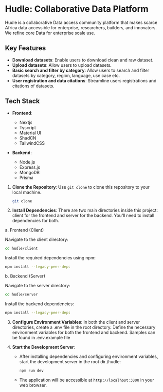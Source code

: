 # Hudle: Collaborative Data Platform

Hudle is a collaborative Data access community platform that makes scarce Africa data accessible for enterprise, researchers, builders, and innovators.
We refine core Data for enterprise scale use.

## Key Features
- **Download datasets**: Enable users to download clean and raw dataset.
- **Upload datasets**: Allow users to upload datasets.
- **Basic search and filter by category**: Allow users to search and filter datasets by category, region, language, use case etc.
- **User registration and data citations**: Streamline users registrations and citations of datasets.

## Tech Stack

- **Frontend**:
    - Nextjs
    - Tyscript
    - Material UI
    - ShadCN 
    - TailwindCSS

- **Backend**:
    - Node.js
    - Express.js
    - MongoDB
    - Prisma

1. **Clone the Repository**: Use `git clone` to clone this repository to your local machine.
   ```bash
   git clone
   ```

2. **Install Dependencies**:
There are two main directories inside this project: client for the frontend and server for the backend. You'll need to install dependencies for both.

a. Frontend (Client)

Navigate to the client directory:
   ```bash
   cd hudle/client
   ```
Install the required dependencies using npm:
   ```bash
   npm install --legacy-peer-deps
   ```
<!-- Start the frontend development server:
   ```bash
   npm run dev
   ``` -->

b. Backend (Server)

Navigate to the server directory:
   ```bash
   cd hudle/server
   ```
Install the backend dependencies:
   ```bash
   npm install --legacy-peer-deps
   ```
<!-- Start the backend development server:
   ```bash
   npm run dev
   ``` -->

3. **Configure Environment Variables**:
In both the client and server directories, create a .env file in the root directory.
Define the necessary environment variables for both the frontend and backend. Samples can be found in .env.example file

4. **Start the Development Server**:
   - After installing dependencies and configuring environment variables, start the development server in the root dir /hudle:
     ```bash
     npm run dev
     ```
   - The application will be accessible at `http://localhost:3000` in your web browser.

